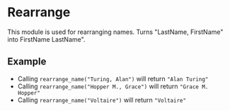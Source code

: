 Rearrange
=========

This module is used for rearranging names.
Turns "LastName, FirstName" into FirstName LastName".

## Example

 * Calling `rearrange_name("Turing, Alan")` will return `"Alan Turing"`
 * Calling `rearrange_name("Hopper M., Grace")` will return `"Grace M. Hopper"`
 * Calling `rearrange_name("Voltaire")` will return `"Voltaire"`
